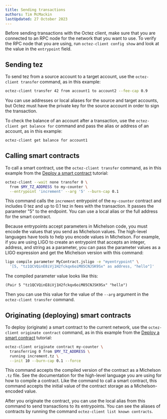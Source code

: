```yaml
---
title: Sending transactions
authors: Tim McMackin
lastUpdated: 27 October 2023
---
```


Before sending transactions with the Octez client, make sure that you are connected to an RPC node for the network that you want to use.
To verify the RPC node that you are using, run `octez-client config show` and look at the value in the `entrypoint` field.

## Sending tez

To send tez from a source account to a target account, use the `octez-client transfer` command, as in this example:

```bash
octez-client transfer 42 from account1 to account2 --fee-cap 0.9
```

You can use addresses or local aliases for the source and target accounts, but Octez must have the private key for the source account in order to sign the transaction.

To check the balance of an account after a transaction, use the `octez-client get balance for` command and pass the alias or address of an account, as in this example:

```bash
octez-client get balance for account1
```

## Calling smart contracts

To call a smart contract, use the `octez-client transfer` command, as in this example from the [Deploy a smart contract](../../tutorials/smart-contract) tutorial:

```bash
octez-client --wait none transfer 0 \
  from $MY_TZ_ADDRESS to my-counter \
  --entrypoint 'increment' --arg '5' --burn-cap 0.1
```

This command calls the `increment` entrypoint of the `my-counter` contract and includes 0 tez and up to 0.1 tez in fees with the transaction.
It passes the parameter "5" to the endpoint.
You can use a local alias or the full address for the smart contract.

Because entrypoints accept parameters in Michelson code, you must encode the values that you send as Michelson values.
The high-level languages have tools to help you encode values in Michelson.
For example, if you are using LIGO to create an entrypoint that accepts an integer, address, and string as a parameter, you can pass the parameter values as a LIGO expression and get the Michelson version with this command:

```bash
ligo compile parameter MyContract.jsligo -e "myentrypoint" \
  '[5, "tz1QCVQinE8iVj1H2fckqx6oiM85CNJSK9Sx" as address, "hello"]'
```

The compiled parameter value looks like this:

```
(Pair 5 "tz1QCVQinE8iVj1H2fckqx6oiM85CNJSK9Sx" "hello")
```

Then you can use this value for the value of the `--arg` argument in the `octez-client transfer` command.

## Originating (deploying) smart contracts

To deploy (originate) a smart contract to the current network, use the `octez-client originate contract` command, as in this example from the [Deploy a smart contract](../../tutorials/smart-contract) tutorial:

```bash
octez-client originate contract my-counter \
  transferring 0 from $MY_TZ_ADDRESS \
  running increment.tz \
  --init 10 --burn-cap 0.1 --force
```

This command accepts the compiled version of the contract as a Michelson `.tz` file.
See the documentation for the high-level language you are using for how to compile a contract.
Like the command to call a smart contract, this command accepts the initial value of the contract storage as a Michelson-encoded value.

After you originate the contract, you can use the local alias from this command to send transactions to its entrypoints.
You can see the aliases of contracts by running the command `octez-client list known contracts`.
